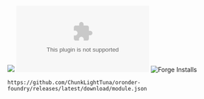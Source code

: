 ![](https://img.shields.io/badge/Foundry-v11-informational)
![Latest Release Download Count](https://img.shields.io/github/downloads/ChunkLightTuna/oronder-foundry/latest/module.zip)
![Forge Installs](https://img.shields.io/badge/dynamic/json?label=Forge%20Installs&query=package.installs&suffix=%25&url=https%3A%2F%2Fforge-vtt.com%2Fapi%2Fbazaar%2Fpackage%2Foronder&colorB=4aa94a)

`https://github.com/ChunkLightTuna/oronder-foundry/releases/latest/download/module.json`
